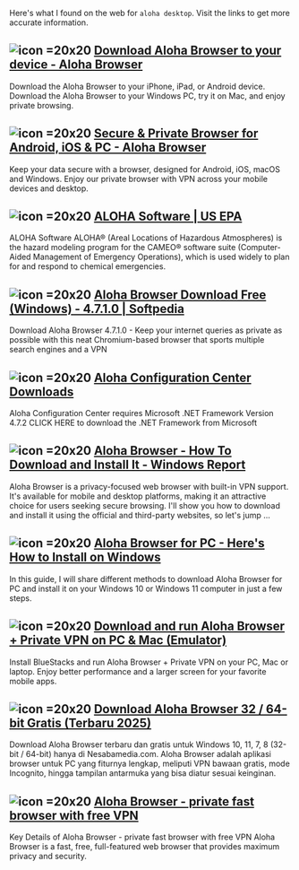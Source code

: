 Here's what I found on the web for `aloha desktop`. Visit the links to get more accurate information.

## ![icon =20x20](https://external-content.duckduckgo.com/ip3/alohabrowser.app.ico) [Download Aloha Browser to your device - Aloha Browser](https://duckduckgo.com/l/?uddg=https%3A%2F%2Falohabrowser.app%2Fdownload.html&rut=fa85220859c3a32735c28b348e8c0be5611c775131f9cf1081a9515b34701fad)

Download the Aloha Browser to your iPhone, iPad, or Android device. Download the Aloha Browser to your Windows PC, try it on Mac, and enjoy private browsing.

## ![icon =20x20](https://external-content.duckduckgo.com/ip3/alohabrowser.app.ico) [Secure & Private Browser for Android, iOS & PC - Aloha Browser](https://duckduckgo.com/l/?uddg=https%3A%2F%2Falohabrowser.app%2Findex.html&rut=a7fd02ac665da46fdbd9fd6ac052a0e3d233b7139b22065515cc8cea8fd13ef8)

Keep your data secure with a browser, designed for Android, iOS, macOS and Windows. Enjoy our private browser with VPN across your mobile devices and desktop.

## ![icon =20x20](https://external-content.duckduckgo.com/ip3/www.epa.gov.ico) [ALOHA Software | US EPA](https://duckduckgo.com/l/?uddg=https%3A%2F%2Fwww.epa.gov%2Fcameo%2Faloha%2Dsoftware&rut=99768491c1b232699f81e9ac5028fbf611bf524986b2f6ab5efe9120ab29af7c)

ALOHA Software ALOHA® (Areal Locations of Hazardous Atmospheres) is the hazard modeling program for the CAMEO® software suite (Computer-Aided Management of Emergency Operations), which is used widely to plan for and respond to chemical emergencies.

## ![icon =20x20](https://external-content.duckduckgo.com/ip3/www.softpedia.com.ico) [Aloha Browser Download Free (Windows) - 4.7.1.0 | Softpedia](https://duckduckgo.com/l/?uddg=https%3A%2F%2Fwww.softpedia.com%2Fget%2FInternet%2FBrowsers%2FAloha%2DBrowser.shtml&rut=ac4e72dbedeb110e92a5a02b7f36bcb1748cbd8ca7956c2525048506ddfc5c1b)

Download Aloha Browser 4.7.1.0 - Keep your internet queries as private as possible with this neat Chromium-based browser that sports multiple search engines and a VPN

## ![icon =20x20](https://external-content.duckduckgo.com/ip3/www.configurationcenter.com.ico) [Aloha Configuration Center Downloads](https://duckduckgo.com/l/?uddg=http%3A%2F%2Fwww.configurationcenter.com%2F&rut=0f4fd2d676f1df2afc7a5ca6a78e60bfaf2fa23143fbaebc476bc90e422ef5af)

Aloha Configuration Center requires Microsoft .NET Framework Version 4.7.2 CLICK HERE to download the .NET Framework from Microsoft

## ![icon =20x20](https://external-content.duckduckgo.com/ip3/windowsreport.com.ico) [Aloha Browser - How To Download and Install It - Windows Report](https://duckduckgo.com/l/?uddg=https%3A%2F%2Fwindowsreport.com%2Faloha%2Dbrowser%2F&rut=16b648accb78d6ca25d793c9cb033f81ab9aac8c7c0d56fe7abb1d04ed9f4337)

Aloha Browser is a privacy-focused web browser with built-in VPN support. It's available for mobile and desktop platforms, making it an attractive choice for users seeking secure browsing. I'll show you how to download and install it using the official and third-party websites, so let's jump ...

## ![icon =20x20](https://external-content.duckduckgo.com/ip3/remotdesktop.com.ico) [Aloha Browser for PC - Here's How to Install on Windows](https://duckduckgo.com/l/?uddg=https%3A%2F%2Fremotdesktop.com%2Faloha%2Dbrowser%2Dfor%2Dpc%2F&rut=1e44a932751159e2bafcfbfced5dfb0ece98594c5ddeff624478613398f31cac)

In this guide, I will share different methods to download Aloha Browser for PC and install it on your Windows 10 or Windows 11 computer in just a few steps.

## ![icon =20x20](https://external-content.duckduckgo.com/ip3/www.bluestacks.com.ico) [Download and run Aloha Browser + Private VPN on PC & Mac (Emulator)](https://duckduckgo.com/l/?uddg=https%3A%2F%2Fwww.bluestacks.com%2Fapps%2Fproductivity%2Faloha%2Dbrowser%2Dprivate%2Dvpn%2Don%2Dpc.html&rut=d0b216b046baf53f47403122ef8bae02c9853cdb815e5b8289c884035bbaca29)

Install BlueStacks and run Aloha Browser + Private VPN on your PC, Mac or laptop. Enjoy better performance and a larger screen for your favorite mobile apps.

## ![icon =20x20](https://external-content.duckduckgo.com/ip3/www.nesabamedia.com.ico) [Download Aloha Browser 32 / 64-bit Gratis (Terbaru 2025)](https://duckduckgo.com/l/?uddg=https%3A%2F%2Fwww.nesabamedia.com%2Fdownload%2Daloha%2Dbrowser%2F&rut=46f6e1b6fc153daecad1c3adfc818d09fe600ae5727930da3e0a870578463a7d)

Download Aloha Browser terbaru dan gratis untuk Windows 10, 11, 7, 8 (32-bit / 64-bit) hanya di Nesabamedia.com. Aloha Browser adalah aplikasi browser untuk PC yang fiturnya lengkap, meliputi VPN bawaan gratis, mode Incognito, hingga tampilan antarmuka yang bisa diatur sesuai keinginan.

## ![icon =20x20](https://external-content.duckduckgo.com/ip3/download.cnet.com.ico) [Aloha Browser - private fast browser with free VPN](https://duckduckgo.com/l/?uddg=https%3A%2F%2Fdownload.cnet.com%2Faloha%2Dbrowser%2Dprivate%2Dfast%2Dbrowser%2Dwith%2Dfree%2Dvpn%2F3000%2D2150_4%2D77493263.html&rut=e6bfd39e60531e0286279d68f7854b82b5e6aff1e91aac89b4672ee30cf755b5)

Key Details of Aloha Browser - private fast browser with free VPN Aloha Browser is a fast, free, full-featured web browser that provides maximum privacy and security.
